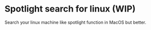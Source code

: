 # Spotlight search for linux (WIP)

Search your linux machine like spotlight function in MacOS but better.


